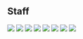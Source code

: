 ## Staff
[![](https://scontent-icn1-1.xx.fbcdn.net/v/t1.0-1/1510450_685346774905056_45628190060538456_n.jpg?oh=1e97b09f6fab72aa3365edd2efb49dc7&oe=5A36A988)](https://www.facebook.com/kkd927)
[![](https://scontent-icn1-1.xx.fbcdn.net/v/t1.0-1/p480x480/19875201_1438218666266148_125353391852272445_n.jpg?oh=1948236aa3d37785ab5af26c479cc2f7&oe=59FCAA70)](https://www.facebook.com/rorari93)
[![](https://avatars1.githubusercontent.com/u/5036939?v=4&s=460)](https://github.com/wicksome)
[![](https://avatars1.githubusercontent.com/u/6940487?v=4&s=460)](https://github.com/hyunseob)
[![](https://avatars1.githubusercontent.com/u/18115360?v=4&s=460)](https://github.com/kevinOriginal/)
[![](https://scontent-icn1-1.xx.fbcdn.net/v/t1.0-1/c1.0.411.411/20479975_1437148739672638_7220254799319371190_n.jpg?oh=e17356c65afb8d64d6ae5a2cb19ff4b6&oe=59EFCF5D)](https://www.facebook.com/youngbo.yang.5)
[![](https://avatars0.githubusercontent.com/u/6656889?v=4&s=460)](https://github.com/Kyunghwa-Yoo)
[![](https://scontent-icn1-1.xx.fbcdn.net/v/t31.0-1/12605394_1087858754587290_6745244927853503188_o.jpg?oh=c68f0074c4f6bb09e6354fc0dc358b9e&oe=5A2FB8AE)](https://www.facebook.com/bomho2)

<style>
  .markdown-body img {
    width: 100px;
    border-radius: 5px;
  }
</style>